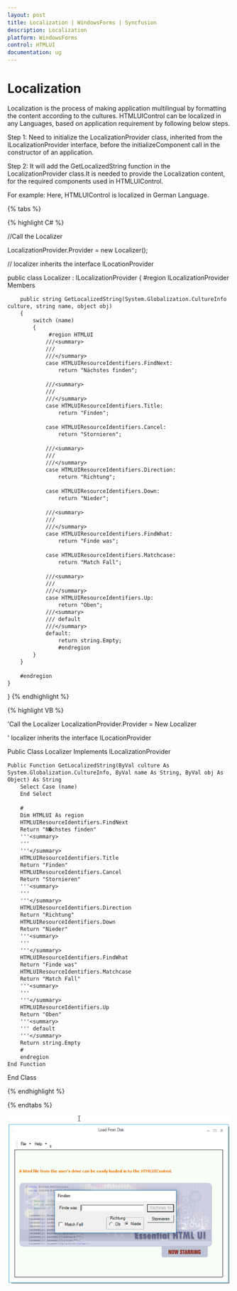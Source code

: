 ```yaml
---
layout: post
title: Localization | WindowsForms | Syncfusion
description: Localization
platform: WindowsForms
control: HTMLUI
documentation: ug
---
```


# Localization

Localization is the process of making application multilingual by formatting the content according to the cultures. HTMLUIControl can be localized in any Languages, based on application requirement by following below steps.

Step 1: Need to initialize the LocalizationProvider class, inherited from the ILocalizationProvider interface, before the initializeComponent call in the constructor of an application.

Step 2: It will add the GetLocalizedString function in the LocalizationProvider class.It is needed to provide the Localization content, for the required components used in HTMLUIControl.

For example:
Here, HTMLUIControl is localized in German Language.

{% tabs %}

{% highlight C# %}

//Call the Localizer

LocalizationProvider.Provider = new Localizer();

// localizer inherits the interface ILocationProvider

public class Localizer : ILocalizationProvider
    {
        #region ILocalizationProvider Members

        public string GetLocalizedString(System.Globalization.CultureInfo culture, string name, object obj)
        {
            switch (name)
            {
                 #region HTMLUI
                ///<summary> 
                ///
                ///</summary>
                case HTMLUIResourceIdentifiers.FindNext:
                    return "Nächstes finden";

                ///<summary>
                ///
                ///</summary>                    
                case HTMLUIResourceIdentifiers.Title:
                    return "Finden";

                case HTMLUIResourceIdentifiers.Cancel:
                    return "Stornieren";

                ///<summary>
                ///
                ///</summary>                    
                case HTMLUIResourceIdentifiers.Direction:
                    return "Richtung";

                case HTMLUIResourceIdentifiers.Down:
                    return "Nieder";

                ///<summary>
                ///
                ///</summary>                    
                case HTMLUIResourceIdentifiers.FindWhat:
                    return "Finde was";

                case HTMLUIResourceIdentifiers.Matchcase:
                    return "Match Fall";

                ///<summary>
                ///
                ///</summary>                    
                case HTMLUIResourceIdentifiers.Up:
                    return "Oben";
                ///<summary>
                /// default
                ///</summary>
                default:
                    return string.Empty;
                    #endregion
            }
        }

        #endregion
    }
}
{% endhighlight %}

{% highlight VB %}

'Call the Localizer
LocalizationProvider.Provider = New Localizer

' localizer inherits the interface ILocationProvider

Public Class Localizer
    Implements ILocalizationProvider
    
    Public Function GetLocalizedString(ByVal culture As System.Globalization.CultureInfo, ByVal name As String, ByVal obj As Object) As String
        Select Case (name)
        End Select
        
        #
        Dim HTMLUI As region
        HTMLUIResourceIdentifiers.FindNext
        Return "N�chstes finden"
        '''<summary>
        '''
        '''</summary>                    
        HTMLUIResourceIdentifiers.Title
        Return "Finden"
        HTMLUIResourceIdentifiers.Cancel
        Return "Stornieren"
        '''<summary>
        '''
        '''</summary>                    
        HTMLUIResourceIdentifiers.Direction
        Return "Richtung"
        HTMLUIResourceIdentifiers.Down
        Return "Nieder"
        '''<summary>
        '''
        '''</summary>                    
        HTMLUIResourceIdentifiers.FindWhat
        Return "Finde was"
        HTMLUIResourceIdentifiers.Matchcase
        Return "Match Fall"
        '''<summary>
        '''
        '''</summary>                    
        HTMLUIResourceIdentifiers.Up
        Return "Oben"
        '''<summary>
        ''' default
        '''</summary>
        Return string.Empty
        #
        endregion
    End Function
End Class

{% endhighlight %}

{% endtabs %}

![](Localization_images/htmluilocalization.png)